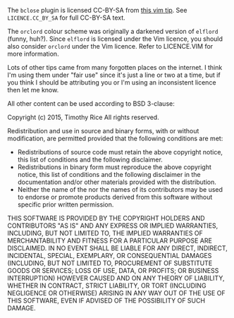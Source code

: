 The `bclose` plugin is licensed CC-BY-SA from
[this vim tip](http://vim.wikia.com/wiki/Deleting_a_buffer_without_closing_the_window).
See `LICENCE.CC_BY_SA` for full CC-BY-SA text.

The `orclord` colour scheme was originally a darkened version of `elflord` (funny, huh?).
Since `elflord` is licensed under the Vim licence, you should also consider `orclord` under the Vim licence.
Refer to LICENCE.VIM for more information.

Lots of other tips came from many forgotten places on the internet.
I think I'm using them under "fair use" since it's just a line or two at a time,
but if you think I should be attributing you or I'm using an inconsistent licence then let me know.


All other content can be used according to BSD 3-clause:

Copyright (c) 2015, Timothy Rice
All rights reserved.

Redistribution and use in source and binary forms, with or without
modification, are permitted provided that the following conditions are met:

* Redistributions of source code must retain the above copyright
  notice, this list of conditions and the following disclaimer.
* Redistributions in binary form must reproduce the above copyright
  notice, this list of conditions and the following disclaimer in the
  documentation and/or other materials provided with the distribution.
* Neither the name of the <organization> nor the
  names of its contributors may be used to endorse or promote products
  derived from this software without specific prior written permission.

THIS SOFTWARE IS PROVIDED BY THE COPYRIGHT HOLDERS AND CONTRIBUTORS "AS IS" AND
ANY EXPRESS OR IMPLIED WARRANTIES, INCLUDING, BUT NOT LIMITED TO, THE IMPLIED
WARRANTIES OF MERCHANTABILITY AND FITNESS FOR A PARTICULAR PURPOSE ARE
DISCLAIMED. IN NO EVENT SHALL <COPYRIGHT HOLDER> BE LIABLE FOR ANY
DIRECT, INDIRECT, INCIDENTAL, SPECIAL, EXEMPLARY, OR CONSEQUENTIAL DAMAGES
(INCLUDING, BUT NOT LIMITED TO, PROCUREMENT OF SUBSTITUTE GOODS OR SERVICES;
LOSS OF USE, DATA, OR PROFITS; OR BUSINESS INTERRUPTION) HOWEVER CAUSED AND
ON ANY THEORY OF LIABILITY, WHETHER IN CONTRACT, STRICT LIABILITY, OR TORT
(INCLUDING NEGLIGENCE OR OTHERWISE) ARISING IN ANY WAY OUT OF THE USE OF THIS
SOFTWARE, EVEN IF ADVISED OF THE POSSIBILITY OF SUCH DAMAGE.
